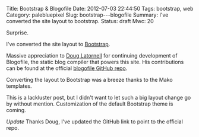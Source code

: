 Title: Bootstrap &amp; Blogofile
Date: 2012-07-03 22:44:50
Tags: bootstrap, web
Category: palebluepixel
Slug: bootstrap---blogofile
Summary: I've converted the site layout to bootstrap.
Status: draft
Mwc: 20

Surprise.

I've converted the site layout to
[Bootstrap](http://twitter.github.com/bootstrap "Twitter Bootstrap").

Massive appreciation to [Doug Latornell](http://douglatornell.ca "Doug
Latornell") for continuing development of Blogofile, the static blog compiler
that powers this site.  His contributions can be found at the official
[blogofile GitHub repo](https://github.com/EnigmaCurry/blogofile/ "Blogofile GitHub repo").

Converting the layout to Bootstrap was a breeze thanks to the Mako templates.

This is a lackluster post, but I didn't want to let such a big layout change go
by without mention.  Customization of the default Bootstrap theme is coming.

*Update* Thanks Doug, I've updated the GitHub link to point to the official repo.
